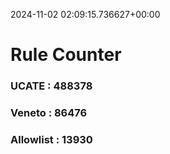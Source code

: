 2024-11-02 02:09:15.736627+00:00
# Rule Counter 
 ### UCATE : 488378

 ### Veneto : 86476

 ### Allowlist : 13930